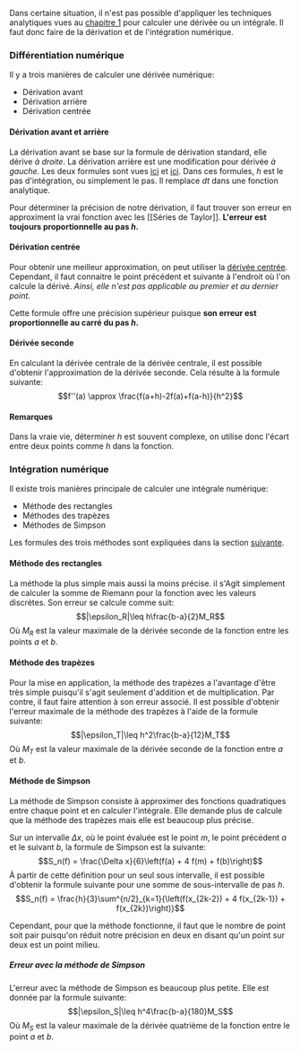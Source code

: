 Dans certaine situation, il n'est pas possible d'appliquer les techniques analytiques vues au [chapitre 1](Rappel%20-%20calcul%20différentiel%20et%20intégral.md) pour calculer une dérivée ou un intégrale. Il faut donc faire de la dérivation et de l'intégration numérique.

### Différentiation numérique
Il y a trois manières de calculer une dérivée numérique: 
- Dérivation avant
- Dérivation arrière
- Dérivation centrée

#### Dérivation avant et arrière

La dérivation avant se base sur la formule de dérivation standard, elle dérive *à droite*. La dérivation arrière est une modification pour dérivée *à gauche*. Les deux formules sont vues [ici](../../../Collégial/4e%20session/Calcul%203/Note%20de%20cours.md#Forward%20difference) et [ici](../../../Collégial/4e%20session/Calcul%203/Note%20de%20cours.md#Backward%20difference). Dans ces formules, $h$ est le pas d'intégration, ou simplement le pas. Il remplace $dt$ dans une fonction analytique.

Pour déterminer la précision de notre dérivation, il faut trouver son erreur en approximent la vrai fonction avec les [[Séries de Taylor]]. **L'erreur est toujours proportionnelle au pas $h$.** 

#### Dérivation centrée
Pour obtenir une meilleur approximation, on peut utiliser la [dérivée centrée](../../../Collégial/4e%20session/Calcul%203/Note%20de%20cours.md#Central%20difference). Cependant, il faut connaitre le point précédent et suivante à l'endroit où l'on calcule la dérivé. *Ainsi, elle n'est pas applicable au premier et au dernier point.*

Cette formule offre une précision supérieur puisque **son erreur est proportionnelle au carré du pas $h$.**

#### Dérivée seconde
En calculant la dérivée centrale de la dérivée centrale, il est possible d'obtenir l'approximation de la dérivée seconde. Cela résulte à la formule suivante: $$f''(a) \approx \frac{f(a+h)-2f(a)+f(a-h)}{h^2}$$
#### Remarques
Dans la vraie vie, déterminer $h$ est souvent complexe, on utilise donc l'écart entre deux points comme $h$ dans la fonction.

### Intégration numérique
Il existe trois manières principale de calculer une intégrale numérique:
- Méthode des rectangles
- Méthodes des trapèzes
- Méthodes de Simpson

Les formules des trois méthodes sont expliquées dans la section [suivante](../../../Collégial/4e%20session/Calcul%203/Note%20de%20cours.md#Cours%208%20et%209). 

#### Méthode des rectangles
La méthode la plus simple mais aussi la moins précise. il s'Agit simplement de calculer la somme de Riemann pour la fonction avec les valeurs discrètes. Son erreur se calcule comme suit: $$|\epsilon_R|\leq h\frac{b-a}{2}M_R$$
Où $M_R$ est la valeur maximale de la dérivée seconde de la fonction entre les points $a$ et $b$.

#### Méthode des trapèzes
Pour la mise en application, la méthode des trapèzes a l'avantage d'être très simple puisqu'il s'agit seulement d'addition et de multiplication. Par contre, il faut faire attention à son erreur associé. Il est possible d'obtenir l'erreur maximale de la méthode des trapèzes à l'aide de la formule suivante: $$|\epsilon_T|\leq h^2\frac{b-a}{12}M_T$$
Où $M_T$ est la valeur maximale de la dérivée seconde de la fonction entre $a$ et $b$. 

#### Méthode de Simpson
La méthode de Simpson consiste à approximer des fonctions quadratiques entre chaque point et en calculer l'intégrale. Elle demande plus de calcule que la méthode des trapèzes mais elle est beaucoup plus précise.

Sur un intervalle $\Delta x$, où le point évaluée est le point $m$, le point précédent $a$ et le suivant $b$, la formule de Simpson est la suivante:
$$S_n(f) = \frac{\Delta x}{6}\left(f(a) + 4 f(m) + f(b)\right)$$
À partir de cette définition pour un seul sous intervalle, il est possible d'obtenir la formule suivante pour une somme de sous-intervalle de pas $h$.
$$S_n(f) = \frac{h}{3}\sum^{n/2}_{k=1}{\left(f(x_{2k-2}) + 4 f(x_{2k-1}) + f(x_{2k})\right)}$$

Cependant, pour que la méthode fonctionne, il faut que le nombre de point soit pair puisqu'on réduit notre précision en deux en disant qu'un point sur deux est un point milieu.
##### Erreur avec la méthode de Simpson
L'erreur avec la méthode de Simpson es beaucoup plus petite. Elle est donnée par la formule suivante: $$|\epsilon_S|\leq h^4\frac{b-a}{180}M_S$$
Où $M_S$ est la valeur maximale de la dérivée quatrième de la fonction entre le point $a$ et $b$.